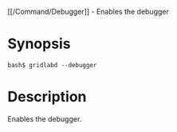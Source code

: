 [[/Command/Debugger]] -  Enables the debugger

# Synopsis
~~~
bash$ gridlabd --debugger                                              
~~~

# Description

 Enables the debugger.

